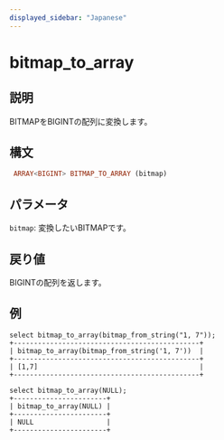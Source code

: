 ```yaml
---
displayed_sidebar: "Japanese"
---
```


# bitmap_to_array

## 説明

BITMAPをBIGINTの配列に変換します。

## 構文

```Haskell
 ARRAY<BIGINT> BITMAP_TO_ARRAY (bitmap)
```

## パラメータ

`bitmap`: 変換したいBITMAPです。

## 戻り値

BIGINTの配列を返します。

## 例

```Plain
select bitmap_to_array(bitmap_from_string("1, 7"));
+----------------------------------------------+
| bitmap_to_array(bitmap_from_string('1, 7'))  |
+----------------------------------------------+
| [1,7]                                        |
+----------------------------------------------+

select bitmap_to_array(NULL);
+-----------------------+
| bitmap_to_array(NULL) |
+-----------------------+
| NULL                  |
+-----------------------+
```

